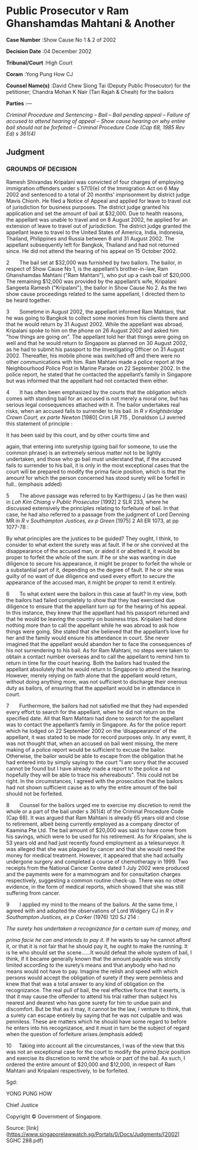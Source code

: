 # Public Prosecutor v Ram Ghanshamdas Mahtani & Another 



**Case Number** :Show Cause No 1 & 2 of 2002 

**Decision Date** :04 December 2002 

**Tribunal/Court** :High Court 

**Coram** :Yong Pung How CJ 

**Counsel Name(s)** :David Chew Siong Tai (Deputy Public Prosecutor) for the petitioner; Chandra Mohan K Nair (Tan Rajah & Cheah) for the bailors 

**Parties** :— 

_Criminal Procedure and Sentencing_ – _Bail_ – _Bail pending appeal_ – _Failure of accused to attend hearing of appeal_ – _Show cause hearing on why entire bail should not be forfeited_ – _Criminal Procedure Code (Cap 68, 1985 Rev Ed) s 361(4)_ 

## Judgment 

### GROUNDS OF DECISION 

Ramesh Shivandas Kripalani was convicted of four charges of employing immigration offenders under s 57(1)(e) of the Immigration Act on 6 May 2002 and sentenced to a total of 20 months’ imprisonment by district judge Mavis Chionh. He filed a Notice of Appeal and applied for leave to travel out of jurisdiction for business purposes. The district judge granted his application and set the amount of bail at $32,000. Due to health reasons, the appellant was unable to travel and on 8 August 2002, he applied for an extension of leave to travel out of jurisdiction. The district judge granted the appellant leave to travel to the United States of America, India, Indonesia, Thailand, Philippines and Russia between 8 and 31 August 2002. The appellant subsequently left for Bangkok, Thailand and had not returned since. He did not attend the hearing of his appeal on 15 October 2002. 

2       The bail set at $32,000 was furnished by two bailors. The bailor, in respect of Show Cause No 1, is the appellant’s brother-in-law, Ram Ghanshamdas Mahtani ("Ram Mahtani"), who put up a cash bail of $20,000. The remaining $12,000 was provided by the appellant’s wife, Kripalani Sangeeta Ramesh ("Kripalani"), the bailor in Show Cause No 2. As the two show cause proceedings related to the same appellant, I directed them to be heard together. 

3       Sometime in August 2002, the appellant informed Ram Mahtani, that he was going to Bangkok to collect some monies from his clients there and that he would return by 31 August 2002. While the appellant was abroad, Kripalani spoke to him on the phone on 26 August 2002 and asked him "how things are going on". The appellant told her that things were going on well and that he would return to Singapore as planned on 30 August 2002, as he had to submit his passport to the Investigating Officer on 31 August 2002. Thereafter, his mobile phone was switched off and there were no other communications with him. Ram Mahtani made a police report at the Neighbourhood Police Post in Marine Parade on 22 September 2002. In the police report, he stated that he contacted the appellant’s family in Singapore but was informed that the appellant had not contacted them either. 

4       It has often been emphasized by the courts that the obligation which comes with standing bail for an accused is not merely a moral one, but has serious legal consequences attached with it. The bailor undertakes real risks, when an accused fails to surrender to his bail. In _R v Knightsbridge Crown Court, ex parte Newton_ [1980] Crim LR 715 _,_ Donaldson LJ averred this statement of principle : 

 It has been said by this court, and by other courts time and 


 again, that entering into suretyship (going bail for someone, to use the common phrase) is an extremely serious matter not to be lightly undertaken, and those who go bail must understand that, if the accused fails to surrender to his bail, it is only in the most exceptional cases that the court will be prepared to modify the prima facie position, which is that the amount for which the person concerned has stood surety will be forfeit in full.. (emphasis added) 

5       The above passage was referred to by Karthigesu J (as he then was) in _Loh Kim Chiang v Public Prosecutor_ <span class="citation">[1992] 2 SLR 233</span>, where he discussed extensively the principles relating to forfeiture of bail. In that case, he had also referred to a passage from the judgment of Lord Denning MR in _R v Southampton Justices, ex p Green_ [1975] 2 All ER 1073, at pp 1077-78 : 

 By what principles are the justices to be guided? They ought, I think, to consider to what extent the surety was at fault. If he or she connived at the disappearance of the accused man, or aided it or abetted it, it would be proper to forfeit the whole of the sum. If he or she was wanting in due diligence to secure his appearance, it might be proper to forfeit the whole or a substantial part of it, depending on the degree of fault. If he or she was guilty of no want of due diligence and used every effort to secure the appearance of the accused man, it might be proper to remit it entirely. 

6       To what extent were the bailors in this case at fault? In my view, both the bailors had failed completely to show that they had exercised due diligence to ensure that the appellant turn up for the hearing of his appeal. In this instance, they knew that the appellant had his passport returned and that he would be leaving the country on business trips. Kripalani had done nothing more than to call the appellant while he was abroad to ask how things were going. She stated that she believed that the appellant’s love for her and the family would ensure his attendance in court. She never imagined that the appellant would abandon her to face the consequences of his not surrendering to his bail. As for Ram Mahtani, no steps were taken to obtain a contact number overseas and to call the appellant to remind him to return in time for the court hearing. Both the bailors had trusted the appellant absolutely that he would return to Singapore to attend the hearing. However, merely relying on faith alone that the appellant would return, without doing anything more, was not sufficient to discharge their onerous duty as bailors, of ensuring that the appellant would be in attendance in court. 

7       Furthermore, the bailors had not satisfied me that they had expended every effort to search for the appellant, when he did not return on the specified date. All that Ram Mahtani had done to search for the appellant was to contact the appellant’s family in Singapore. As for the police report which he lodged on 22 September 2002 on the ‘disappearance’ of the appellant, it was stated to be made for record purposes only. In any event, it was not thought that, when an accused on bail went missing, the mere making of a police report would be sufficient to excuse the bailor. Otherwise, the bailor would be able to escape from the obligation that he had entered into by simply saying to the court "I am sorry that the accused cannot be found but I have already made a report to the police a nd hopefully they will be able to trace his whereabouts". This could not be right. In the circumstances, I agreed with the prosecution that the bailors had not shown sufficient cause as to why the entire amount of the bail should not be forfeited. 


8       Counsel for the bailors urged me to exercise my discretion to remit the whole or a part of the bail under s 361(4) of the Criminal Procedure Code (Cap 68). It was argued that Ram Mahtani is already 65 years old and close to retirement, albeit being currently employed as a company director of Kaamina Pte Ltd. The bail amount of $20,000 was said to have come from his savings, which were to be used for his retirement. As for Kripalani, she is 53 years old and had just recently found employment as a telesurveyor. It was alleged that she was plagued by cancer and that she would need the money for medical treatment. However, it appeared that she had actually undergone surgery and completed a course of chemotherapy in 1999. Two receipts from the National Cancer Centre dated 1 July 2002 were produced and the payments were for a mammogram and for consultation charges respectively, suggesting a common routine check-up. There was no other evidence, in the form of medical reports, which showed that she was still suffering from cancer. 

9       I applied my mind to the means of the bailors. At the same time, I agreed with and adopted the observations of Lord Widgery CJ in _R v Southampton Justices, ex p Corker_ (1976) 120 SJ 214 : 

_The surety has undertaken a recognizance for a certain sum of money, and_ 

_prima facie he can and intends to pay it._ If he wants to say he cannot afford it, or that it is not fair that he should pay it, he ought to make the running. It is he who should set the scene......It would defeat the whole system of bail, I think, if it became generally known that the amount payable was strictly limited according to the surety’s means and that anybody who had no means would not have to pay. Imagine the relish and speed with which persons would accept the obligation of surety if they were penniless and knew that that was a total answer to any kind of obligation on the recognizance. The real pull of bail, the real effective force that it exerts, is that it may cause the offender to attend his trial rather than subject his nearest and dearest who has gone surety for him to undue pain and discomfort. But be that as it may, it cannot be the law, I venture to think, that a surety can escape entirely by saying that he was not culpable and was penniless. These are matters which he should have some regard to before he enters into his recognizance, and it must in turn be the subject of regard when the question of forfeiture arises.(emphasis added) 

10     Taking into account all the circumstances, I was of the view that this was not an exceptional case for the court to modify the _prima facie_ position and exercise its discretion to remit the whole or part of the bail. As such, I ordered the entire amount of $20,000 and $12,000, in respect of Ram Mahtani and Kripalani respectively, to be forfeited. 

Sgd: 

YONG PUNG HOW 

Chief Justice 


Copyright © Government of Singapore. 


Source: [link](https://www.singaporelawwatch.sg/Portals/0/Docs/Judgments/[2002] SGHC 288.pdf)
